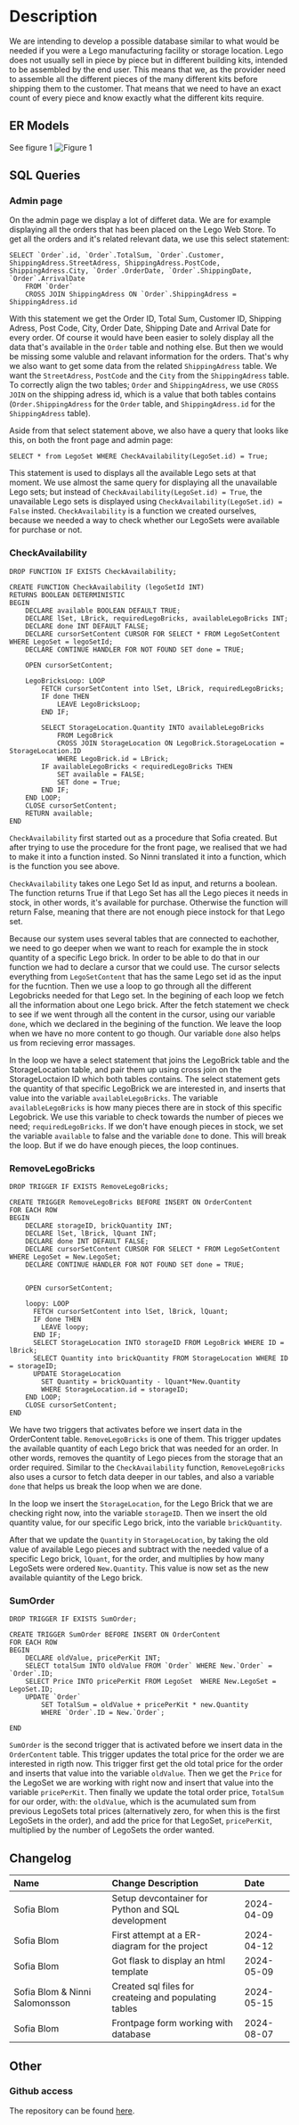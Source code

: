 # Description
We are intending to develop a possible database similar to what would be needed if you were a 
Lego manufacturing facility or storage location. Lego does not usually sell in piece by piece but in different building kits, intended to be assembled by the end user. This means that we, as the provider need to assemble all the different pieces of the many different kits before shipping them to the customer. That means that we need to have an exact count of every piece and know exactly what the different kits require. 

## ER Models
See figure 1
![Figure 1](./figures/Lego.png)

## SQL Queries

### Admin page

On the admin page we display a lot of differet data. We are for example displaying all the orders that has been placed on the Lego Web Store. To get all the orders and it's related relevant data, we use this select statement: 
```
SELECT `Order`.id, `Order`.TotalSum, `Order`.Customer, ShippingAdress.StreetAdress, ShippingAdress.PostCode, ShippingAdress.City, `Order`.OrderDate, `Order`.ShippingDate, `Order`.ArrivalDate
    FROM `Order`
    CROSS JOIN ShippingAdress ON `Order`.ShippingAdress = ShippingAdress.id
```
With this statement we get the Order ID, Total Sum, Customer ID, Shipping Adress, Post Code, City, Order Date, Shipping Date and Arrival Date for every order. Of course it would have been easier to solely display all the data that's available in the `Order` table and nothing else. But then we would be missing some valuble and relavant information for the orders. That's why we also want to get some data from the related `ShippingAdress` table. We want the `StreetAdress`, `PostCode` and the `City` from the `ShippingAdress` table. To correctly align the two tables; `Order` and `ShippingAdress`, we use `CROSS JOIN` on the shipping adress id, which is a value that both tables contains (`Order.ShippingAdress` for the `Order` table, and `ShippingAdress.id` for the `ShippingAdress` table). 

Aside from that select statement above, we also have a query that looks like this, on both the front page and admin page:  
```
SELECT * from LegoSet WHERE CheckAvailability(LegoSet.id) = True;
```
This statement is used to displays all the available Lego sets at that moment. We use almost the same query for displaying all the unavailable Lego sets; but instead of `CheckAvailability(LegoSet.id) = True`, the unavailable Lego sets is displayed using `CheckAvailability(LegoSet.id) = False` insted. `CheckAvailability` is a function we created ourselves, because we needed a way to check whether our LegoSets were available for purchase or not.

### CheckAvailability
```
DROP FUNCTION IF EXISTS CheckAvailability;

CREATE FUNCTION CheckAvailability (legoSetId INT)
RETURNS BOOLEAN DETERMINISTIC
BEGIN
	DECLARE available BOOLEAN DEFAULT TRUE;
    DECLARE lSet, LBrick, requiredLegoBricks, availableLegoBricks INT;
    DECLARE done INT DEFAULT FALSE;
    DECLARE cursorSetContent CURSOR FOR SELECT * FROM LegoSetContent WHERE LegoSet = legoSetId;
    DECLARE CONTINUE HANDLER FOR NOT FOUND SET done = TRUE;

    OPEN cursorSetContent;
    
    LegoBricksLoop: LOOP
        FETCH cursorSetContent into lSet, LBrick, requiredLegoBricks;
        IF done THEN
            LEAVE LegoBricksLoop;
        END IF;

        SELECT StorageLocation.Quantity INTO availableLegoBricks
            FROM LegoBrick
            CROSS JOIN StorageLocation ON LegoBrick.StorageLocation = StorageLocation.ID
            WHERE LegoBrick.id = LBrick;
        IF availableLegoBricks < requiredLegoBricks THEN
            SET available = FALSE;
            SET done = True;
        END IF;
    END LOOP;
    CLOSE cursorSetContent;
    RETURN available;
END
```
`CheckAvailability` first started out as a procedure that Sofia created. But after trying to use the procedure for the front page, we realised that we had to make it into a function insted. So Ninni translated it into a function, which is the function you see above.

`CheckAvailability` takes one Lego Set Id as input, and returns a boolean. The function returns True if that Lego Set has all the Lego pieces it needs in stock, in other words, it's available for purchase. Otherwise the function will return False, meaning that there are not enough piece instock for that Lego set.

Because our system uses several tables that are connected to eachother, we need to go deeper when we want to reach for example the in stock quantity of a specific Lego brick. In order to be able to do that in our function we had to declare a cursor that we could use. The cursor selects everything from `LegoSetContent` that has the same Lego set id as the input for the fucntion. Then we use a loop to go through all the different Legobricks needed for that Lego set. In the begining of each loop we fetch all the information about one Lego brick. After the fetch statement we check to see if we went through all the content in the cursor, using our variable `done`, which we declared in the begining of the function. We leave the loop when we have no more content to go though. Our variable `done` also helps us from recieving error massages.

In the loop we have a select statement that joins the LegoBrick table and the StorageLocation table, and pair them up using cross join on the StorageLoctaion ID which both tables contains. The select statement gets the quantity of that specific LegoBrick we are interested in, and inserts that value into the variable `availableLegoBricks`. The variable `availableLegoBricks` is how many pieces there are in stock of this specific Legobrick. We use this variable to check towards the number of pieces we need; `requiredLegoBricks`. If we don't have enough pieces in stock, we set the variable `available` to false and the variable `done` to done. This will break the loop. But if we do have enough pieces, the loop continues.

### RemoveLegoBricks
```
DROP TRIGGER IF EXISTS RemoveLegoBricks;

CREATE TRIGGER RemoveLegoBricks BEFORE INSERT ON OrderContent
FOR EACH ROW
BEGIN
    DECLARE storageID, brickQuantity INT;
    DECLARE lSet, lBrick, lQuant INT;
    DECLARE done INT DEFAULT FALSE;
    DECLARE cursorSetContent CURSOR FOR SELECT * FROM LegoSetContent WHERE LegoSet = New.LegoSet;
    DECLARE CONTINUE HANDLER FOR NOT FOUND SET done = TRUE;
    

    OPEN cursorSetContent;

    loopy: LOOP
      FETCH cursorSetContent into lSet, lBrick, lQuant;
      IF done THEN
        LEAVE loopy;
      END IF;
      SELECT StorageLocation INTO storageID FROM LegoBrick WHERE ID = lBrick;
      SELECT Quantity into brickQuantity FROM StorageLocation WHERE ID = storageID;
      UPDATE StorageLocation
        SET Quantity = brickQuantity - lQuant*New.Quantity
        WHERE StorageLocation.id = storageID;
    END LOOP;
    CLOSE cursorSetContent;
END
```
We have two triggers that activates before we insert data in the OrderContent table. `RemoveLegoBricks` is one of them. This trigger updates the available quantity of each Lego brick that was needed for an order. In other words, removes the quantity of Lego pieces from the storage that an order required. Similar to the `CheckAvailability` function, `RemoveLegoBricks` also uses a cursor to fetch data deeper in our tables, and also a variable `done` that helps us break the loop when we are done.

In the loop we insert the `StorageLocation`, for the Lego Brick that we are checking right now, into the variable `storageID`. Then we insert the old quantity value, for our specific Lego brick, into the variable `brickQuantity`.

After that we update the `Quantity` in `StorageLocation`, by taking the old value of available Lego pieces and subtract with the needed value of a specific Lego brick, `lQuant`, for the order, and multiplies by how many LegoSets were ordered `New.Quantity`. This value is now set as the new available quiantity of the Lego brick.

### SumOrder
```
DROP TRIGGER IF EXISTS SumOrder;

CREATE TRIGGER SumOrder BEFORE INSERT ON OrderContent
FOR EACH ROW 
BEGIN    
    DECLARE oldValue, pricePerKit INT;
    SELECT totalSum INTO oldValue FROM `Order` WHERE New.`Order` = `Order`.ID;
    SELECT Price INTO pricePerKit FROM LegoSet  WHERE New.LegoSet = LegoSet.ID;
    UPDATE `Order`
		SET TotalSum = oldValue + pricePerKit * new.Quantity
		WHERE `Order`.ID = New.`Order`;
    
END
```
`SumOrder` is the second trigger that is activated before we insert data in the `OrderContent` table. This trigger updates the total price for the order we are interested in rigth now. This trigger first get the old total price for the order and inserts that value into the variable `oldValue`. Then we get the `Price` for the LegoSet we are working with right now and insert that value into the variable `pricePerKit`. Then finally we update the total order price, `TotalSum` for our order, with: the `oldValue`, which is the acumulated sum from previous LegoSets total prices (alternatively zero, for when this is the first LegoSets in the order), and add the price for that LegoSet, `pricePerKit`, multiplied by the number of LegoSets the order wanted.

## Changelog

| Name| Change Description| Date|
|:----|:------------------|:----|
| Sofia Blom | Setup devcontainer for Python and SQL development | 2024-04-09 |
| Sofia Blom | First attempt at a ER-diagram for the project | 2024-04-12 |
| Sofia Blom | Got flask to display an html template | 2024-05-09 |
| Sofia Blom & Ninni Salomonsson | Created sql files for createing and populating tables | 2024-05-15 |
| Sofia Blom | Frontpage form working with database |2024-08-07|

## Other

### Github access
The repository can be found [here](https://github.com/s02blom/LegoWebStore/). 